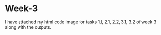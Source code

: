 # Week-3
I have attached my html code image for tasks 1.1, 2.1, 2.2, 3.1, 3.2 of week 3 along with the outputs.
